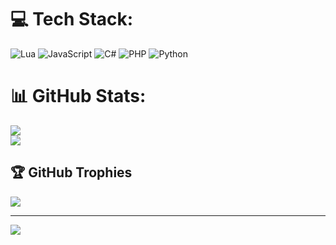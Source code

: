 
# 💻 Tech Stack:
![Lua](https://img.shields.io/badge/lua-%232C2D72.svg?style=for-the-badge&logo=lua&logoColor=white) ![JavaScript](https://img.shields.io/badge/javascript-%23323330.svg?style=for-the-badge&logo=javascript&logoColor=%23F7DF1E) ![C#](https://img.shields.io/badge/c%23-%23239120.svg?style=for-the-badge&logo=c-sharp&logoColor=white) ![PHP](https://img.shields.io/badge/php-%23777BB4.svg?style=for-the-badge&logo=php&logoColor=white) ![Python](https://img.shields.io/badge/python-3670A0?style=for-the-badge&logo=python&logoColor=ffdd54)
# 📊 GitHub Stats:
![](https://github-readme-streak-stats.herokuapp.com/?user=bnt0p&theme=dark&hide_border=false)<br/>
![](https://github-readme-stats.vercel.app/api/top-langs/?username=bnt0p&theme=dark&hide_border=false&include_all_commits=true&count_private=true&layout=compact)

## 🏆 GitHub Trophies
![](https://github-profile-trophy.vercel.app/?username=bnt0p&theme=radical&no-frame=false&no-bg=false&margin-w=4)

---
[![](https://visitcount.itsvg.in/api?id=bnt0p&icon=0&color=0)](https://visitcount.itsvg.in)

<!-- Proudly created with GPRM ( https://gprm.itsvg.in ) -->
